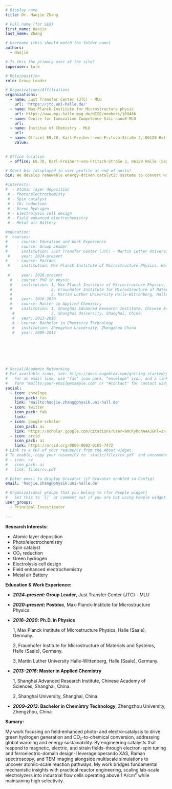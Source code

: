```yaml
---
# Display name
title: Dr. Haojie Zhang

# Full name (for SEO)
first_name: Haojie
last_name: Zhang

# Username (this should match the folder name)
authors:
  - Haojie

# Is this the primary user of the site?
superuser: ture

# Role/position
role: Group Leader

# Organizations/Affiliations
organizations:
  - name: Just Transfer Center (JTC) - MLU
    url: 'https://jtc.uni-halle.de/'
  - name: Max-Planck-Institute for Microstructure physic
    url: https://www.mpi-halle.mpg.de/NISE/members/109486
  - name: Centre for Innovation Competence SiLi-nano®-MLU
    url: 
  - name: Institue of Chemistry - MLU
    url: 
  - name: Office| E0.70, Karl-Freiherr-von-Fritsch-Straße 3, 06120 Halle (Saale), Germany
    value: 
   

# Office location
  - office: E0.70, Karl-Freiherr-von-Fritsch-Straße 3, 06120 Halle (Saale), Germany

# Short bio (displayed in user profile at end of posts)
bio: We develop renewable energy-driven catalytic systems to convert water and waste gases (e.g., CO₂) into clean fuels, addressing global warming and energy sustainability. Our innovations achieve industry-leading green molecules conversion activity and selectivity with novel photo/electrocatalysts. By making green fuels cheaper than fossils, we empower a carbon-neutral future.

#interests:
#  - Atomic layer deposition
 # - Photo/electrochemisty
 # - Spin catalyst
 # - CO₂ reduction
 # - Green hydrogen
 # - Electrolysis cell design
 # - Field enhanced electrochemistry
 # - Metal air Battery

#education:
#  courses:
#    - course: Education and Work Experience
#    - course: Group Leader
#      institution: Just Transfer Center (JTC) - Martin Luther University Halle-Wittenberg, Halle (Saale), Germany.
 #     year: 2024-present    
#    - course: Postdoc
 #     institution: Max Planck Institute of Microstructure Physics, Halle (Saale), Germany. 
                
 #     year: 2020-present
  #  - course: PhD in physic
  #    institution: 1, Max Planck Institute of Microstructure Physics, Halle (Saale), Germany. 
  #                 2, Fraunhofer Institute for Microstructure of Materials and Systems, Halle (Saale), Germany.
  #                 3, Martin Luther University Halle-Wittenberg, Halle (Saale), Germany.
  #    year: 2016-2020
  #  - course: Master in Applied Chemistry
  #    institution: 1, Shanghai Advanced Research Institute, Chinese Academy of Sciences, Shanghai, China.
   #                2, Shanghai University, Shanghai, China.
   #   year: 2013-2016
   # - course: Bachelor in Chemistry Technology
   #   institution: Zhengzhou University, Zhengzhou China
   #   year: 2009-2013





 

# Social/Academic Networking
# For available icons, see: https://docs.hugoblox.com/getting-started/page-builder/#icons
#   For an email link, use "fas" icon pack, "envelope" icon, and a link in the
#   form "mailto:your-email@example.com" or "#contact" for contact widget.
social:
  - icon: envelope
    icon_pack: fas
    link: 'mailto:haojie.zhang@physik.uni-hall.de'
  - icon: twitter
    icon_pack: fab
    link: 
  - icon: google-scholar
    icon_pack: ai
    link: https://scholar.google.com/citations?user=9mcKyhoAAAAJ&hl=zh-CN
  - icon: orcid
    icon_pack: ai
    link: https://orcid.org/0000-0002-0165-7472
# Link to a PDF of your resume/CV from the About widget.
# To enable, copy your resume/CV to `static/files/cv.pdf` and uncomment the lines below.
# - icon: cv
#   icon_pack: ai
#   link: files/cv.pdf

# Enter email to display Gravatar (if Gravatar enabled in Config)
email: 'haojie.zhang@physik.uni-halle.de'

# Organizational groups that you belong to (for People widget)
#   Set this to `[]` or comment out if you are not using People widget.
user_groups:
  - Principal Investigator
  
---
```



  **Research Interests:**  
  - Atomic layer deposition  
  - Photo/electrochemistry  
  - Spin catalyst  
  - CO₂ reduction  
  - Green hydrogen  
  - Electrolysis cell design  
  - Field enhanced electrochemistry  
  - Metal air Battery  

  **Education & Work Experience:**  
  - ***2024–present*: Group Leader**, Just Transfer Center (JTC) - MLU  
  - ***2020–present*: Postdoc**, Max-Planck-Institute for Microstructure Physics  
  - ***2016–2020*: Ph.D. in Physics**

       1, Max Planck Institute of Microstructure Physics, Halle (Saale), Germany.

       2, Fraunhofer Institute for Microstructure of Materials and Systems, Halle (Saale), Germany.

       3, Martin Luther University Halle-Wittenberg, Halle (Saale), Germany.  
  - ***2013–2016*: Master in Applied Chemistry** 
  
       1, Shanghai Advanced Research Institute, Chinese Academy of Sciences, Shanghai, China.

       2, Shanghai University, Shanghai, China. 
  - ***2009–2013*: Bachelor in Chemistry Technology**, Zhengzhou University, Zhengzhou, China


**Sumary:**

  My work focusing on field‐enhanced photo‐ and electro‐catalysis to drive green hydrogen generation and CO₂-to-chemical conversion, addressing global warming and energy sustainability. By engineering catalysts that respond to magnetic, electric, and strain fields-through electron-spin tuning and ferroelectric-domain design-I leverage operando XAS, Raman spectroscopy, and TEM imaging alongside multiscale simulations to uncover atomic-scale reaction pathways. My work bridges fundamental mechanistic insights with practical reactor engineering, scaling lab-scale electrolyzers into industrial flow cells operating above 1 A/cm² while maintaining high selectivity.

